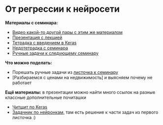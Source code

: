 # От регрессии к нейросети

__Материалы с семинара:__

* [Видео какой-то другой пары с этим же материалом](https://vk.com/away.php?to=https%3A%2F%2Fwww.youtube.com%2Fwatch%3Fv%3D-dfsaL1uJuE%26feature%3Dyoutu.be%26t%3D861&cc_key=)
* [Презентация с лекцией](https://github.com/FUlyankin/neural_nets_econ/blob/master/sem01/nn_slides_1.pdf)
* [Тетрадка с введением в Keras](https://nbviewer.jupyter.org/github/FUlyankin/neural_nets_econ/blob/master/sem01/cats/sem1_keras_intro_classification.ipynb)
* [Недотетрадка с семинара](https://nbviewer.jupyter.org/github/FUlyankin/neural_nets_econ/blob/master/sem01/sem_code.ipynb)
* [Ручные задачи к следующему семинару](https://github.com/FUlyankin/neural_nets_econ/blob/master/sem01/tasks_01.pdf)

__Что можно поделать:__

* Порешать ручные задачи из [листочка к семинару](ttps://github.com/FUlyankin/neural_nets_econ/blob/master/sem01/tasks_01.pdf)
* [Разбираемся с ценами на недвижимость] и выясняем почему не работает


__Ещё материалы:__ в презентации можно найти много ссылок на разные классные дополнительные почиташки

* [Читщит по Keras]( )
* [Задачник по нейронкам,](https://github.com/FUlyankin/neural_nets_prob) там есть решение к части задач из первого листочка :)
